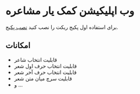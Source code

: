 #  وب اپلیکیشن کمک یار مشاعره

برای استفاده اول پکیج ریکت را نصب کنید [نصب پکیج](https://github.com/facebook/create-react-app).

## امکانات
- قابلیت انتخاب شاعر 
- قابلیت انتخاب حرف اول شعر
- قابلیت انتخاب حرف آخر شعر
- قابلیت سرچ میان متن شعر
- و ... 
